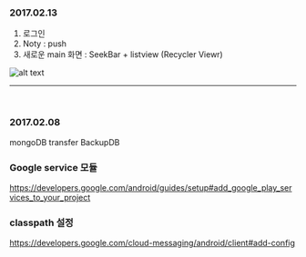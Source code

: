 
### 2017.02.13

  1. 로그인  
  2. Noty : push
  3. 새로운 main 화면 : SeekBar + listview (Recycler Viewr)
  
  ![alt text](http://postfiles10.naver.net/MjAxNzAyMTNfMTM4/MDAxNDg2OTY3OTE5MjY5.UHBO2PqJUNUpFz33lzAYeseDRXpZx1LlNK1pvSAMK-Ag.eCISuVER6JgYvkdcCW6cWIP_7L6FetW3IgYok4a8yXsg.JPEG.mothcar/new_UI.jpg)
  
  
  
  ---
  
  
  
### 2017.02.08
  mongoDB transfer BackupDB


### Google service 모듈
https://developers.google.com/android/guides/setup#add_google_play_services_to_your_project


### classpath 설정
https://developers.google.com/cloud-messaging/android/client#add-config

###






